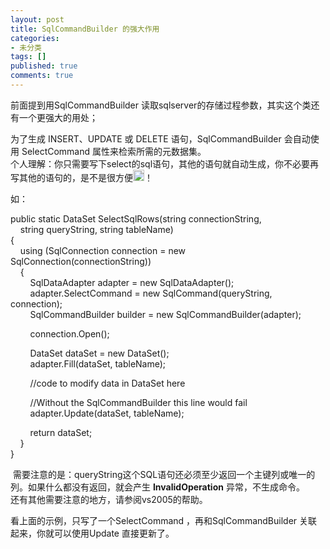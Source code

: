 ```yaml
---
layout: post
title: SqlCommandBuilder 的强大作用
categories:
- 未分类
tags: []
published: true
comments: true
---
```

<p><p>
前面提到用SqlCommandBuilder 读取sqlserver的存储过程参数，其实这个类还有一个更强大的用处；
</p>
<p>
为了生成 INSERT、UPDATE 或 DELETE 语句，SqlCommandBuilder 会自动使用 SelectCommand 属性来检索所需的元数据集。<br />
个人理解：你只需要写下select的sql语句，其他的语句就自动生成，你不必要再写其他的语句的，是不是很方便<img src="/admin/pages/../tiny_mce/plugins/emotions/images/smiley-smile.gif" border="0" alt="Smile" title="Smile" width="18" height="18" />！
</p>
<p>
如：
</p>
<p>
public static DataSet SelectSqlRows(string connectionString,<br />
&nbsp;&nbsp;&nbsp; string queryString, string tableName)<br />
{<br />
&nbsp;&nbsp;&nbsp; using (SqlConnection connection = new SqlConnection(connectionString))<br />
&nbsp;&nbsp;&nbsp; {<br />
&nbsp;&nbsp;&nbsp;&nbsp;&nbsp;&nbsp;&nbsp; SqlDataAdapter adapter = new SqlDataAdapter();<br />
&nbsp;&nbsp;&nbsp;&nbsp;&nbsp;&nbsp;&nbsp; adapter.SelectCommand = new SqlCommand(queryString, connection);<br />
&nbsp;&nbsp;&nbsp;&nbsp;&nbsp;&nbsp;&nbsp; SqlCommandBuilder builder = new SqlCommandBuilder(adapter);
</p>
<p>
&nbsp;&nbsp;&nbsp;&nbsp;&nbsp;&nbsp;&nbsp; connection.Open();
</p>
<p>
&nbsp;&nbsp;&nbsp;&nbsp;&nbsp;&nbsp;&nbsp; DataSet dataSet = new DataSet();<br />
&nbsp;&nbsp;&nbsp;&nbsp;&nbsp;&nbsp;&nbsp; adapter.Fill(dataSet, tableName);
</p>
<p>
&nbsp;&nbsp;&nbsp;&nbsp;&nbsp;&nbsp;&nbsp; //code to modify data in DataSet here
</p>
<p>
&nbsp;&nbsp;&nbsp;&nbsp;&nbsp;&nbsp;&nbsp; //Without the SqlCommandBuilder this line would fail<br />
&nbsp;&nbsp;&nbsp;&nbsp;&nbsp;&nbsp;&nbsp; adapter.Update(dataSet, tableName);
</p>
<p>
&nbsp;&nbsp;&nbsp;&nbsp;&nbsp;&nbsp;&nbsp; return dataSet;<br />
&nbsp;&nbsp;&nbsp; }<br />
}
</p>
<p>
&nbsp;需要注意的是：queryString这个SQL语句还必须至少返回一个主键列或唯一的列。如果什么都没有返回，就会产生 <strong>InvalidOperation</strong> 异常，不生成命令。<br />
还有其他需要注意的地方，请参阅vs2005的帮助。
</p>
<p>
看上面的示例，只写了一个SelectCommand ，再和SqlCommandBuilder 关联起来，你就可以使用Update 直接更新了。
</p>
</p>

